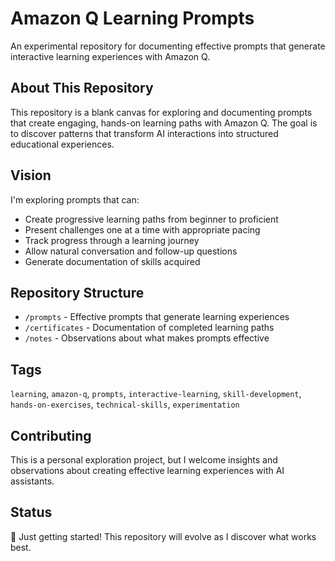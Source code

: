 # Amazon Q Learning Prompts

An experimental repository for documenting effective prompts that generate interactive learning experiences with Amazon Q.

## About This Repository

This repository is a blank canvas for exploring and documenting prompts that create engaging, hands-on learning paths with Amazon Q. The goal is to discover patterns that transform AI interactions into structured educational experiences.

## Vision

I'm exploring prompts that can:

- Create progressive learning paths from beginner to proficient
- Present challenges one at a time with appropriate pacing
- Track progress through a learning journey
- Allow natural conversation and follow-up questions
- Generate documentation of skills acquired

## Repository Structure

- `/prompts` - Effective prompts that generate learning experiences
- `/certificates` - Documentation of completed learning paths
- `/notes` - Observations about what makes prompts effective

## Tags

`learning`, `amazon-q`, `prompts`, `interactive-learning`, `skill-development`, `hands-on-exercises`, `technical-skills`, `experimentation`

## Contributing

This is a personal exploration project, but I welcome insights and observations about creating effective learning experiences with AI assistants.

## Status

🌱 Just getting started! This repository will evolve as I discover what works best.
